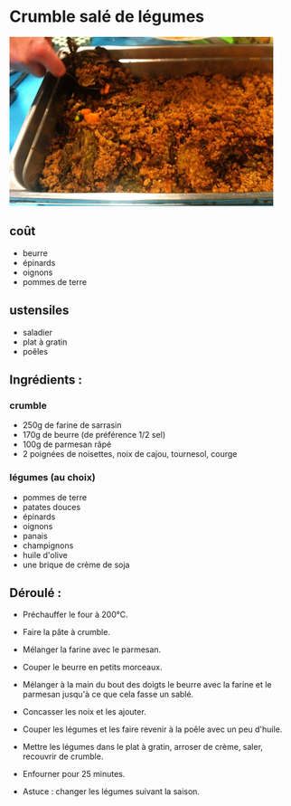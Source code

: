 # Crumble salé de légumes
![Illustration](https://raw.githubusercontent.com/akakeronos/recette-gourmandignes/master/images/crumble-legumes.jpg)
## coût
* beurre
* épinards
* oignons
* pommes de terre

## ustensiles
* saladier
* plat à gratin
* poêles

## Ingrédients  :

### crumble  
* 250g de farine de sarrasin
* 170g de beurre (de préférence 1/2 sel)
* 100g de parmesan râpé
* 2 poignées de noisettes, noix de cajou, tournesol, courge  
### légumes (au choix)   
* pommes de terre
* patates douces
* épinards
* oignons
* panais
* champignons
* huile d'olive
* une brique de crème de soja

## Déroulé :

* Préchauffer le four à 200°C.  
* Faire la pâte à crumble.  
* Mélanger la farine avec le parmesan.  
* Couper le beurre en petits morceaux.  
* Mélanger à la main du bout des doigts le beurre avec la farine et le parmesan jusqu'à ce que cela fasse un sablé.  
* Concasser les noix et les ajouter.  
* Couper les légumes et les faire revenir à la poêle avec un peu d'huile.  
* Mettre les légumes dans le plat à gratin, arroser de crème, saler, recouvrir de crumble.  
* Enfourner pour 25 minutes.  

* Astuce : changer les légumes suivant la saison.  

